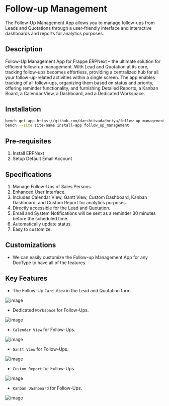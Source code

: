
# Follow-up Management
The Follow-Up Management App allows you to manage follow-ups from Leads and Quotations through a user-friendly interface and interactive dashboards and reports for analytics purposes.


## Description
Follow-Up Management App for Frappe ERPNext – the ultimate solution for efficient follow-up management. With Lead and Quotation at its core, tracking follow-ups becomes effortless, providing a centralized hub for all your follow-up-related activities within a single screen. The app enables tracking of all follow-ups, organizing them based on status and priority, offering reminder functionality, and furnishing Detailed Reports, a Kanban Board, a Calendar View, a Dashboard, and a Dedicated Workspace.


## Installation
  ```sh
  bench get-app https://github.com/darshitvadadoriya/follow_up_management.git
  bench --site site-name install-app follow_up_management
  ```

## Pre-requisites
1. Install ERPNext
2. Setup Default Email Account


## Specifications
1. Manage Follow-Ups of Sales Persons.
2. Enhanced User Interface.
3. Includes Calendar View, Gantt View, Custom Dashboard, Kanban Dashboard, and Custom Report for analytics purposes.
4. Directly accessible for the Lead and Quotation.
5. Email and System Notifications will be sent as a reminder 30 minutes before the scheduled time.
6. Automatically update status.
7. Easy to customize.


## Customizations
- We can easily customize the Follow-up Management App for any DocType to have all of the features.


## Key Features

- The Follow-Up `Card View` in the Lead and Quotation form.
  
![image](https://github.com/darshitvadadoriya/follow_up_management/assets/147048179/456c4d77-7219-4a2a-8306-bfbb6fa158b9)

  
- Dedicated `Workspace` for Follow-Ups.

![image](https://github.com/darshitvadadoriya/follow_up_management/assets/147048179/bbef9b26-d9e4-4f2f-b104-d22ac105e700)


- `Calendar View` for Follow-Ups.

![image](https://github.com/darshitvadadoriya/follow_up_management/assets/147048179/139ad203-37ab-4dd1-bb17-4e8754382911)


- `Gantt View` for Follow-Ups.

![image](https://github.com/darshitvadadoriya/follow_up_management/assets/106506791/7671a82e-98b9-4dfd-a01b-36ab7dd070cc)


- `Custom Report` for Follow-Ups.
  
![image](https://github.com/darshitvadadoriya/follow_up_management/assets/106506791/7fa0f00b-1bde-4349-9cc5-ade3899f886e)


- `Kanban Dashboard` for Follow-Ups.

![image](https://github.com/darshitvadadoriya/follow_up_management/assets/106506791/3ac05504-30b6-4fbf-bbe1-0eab81bb2516)





